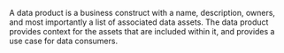 A data product is a business construct with a name, description, owners, and most importantly a list of associated data assets. The data product provides context for the assets that are included within it, and provides a use case for data consumers.